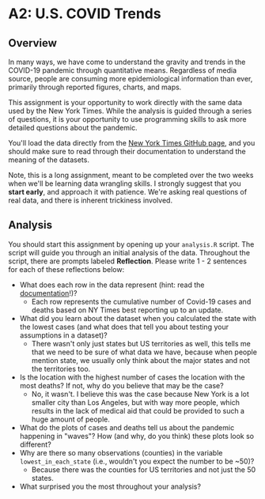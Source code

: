 # A2: U.S. COVID Trends

## Overview
In many ways, we have come to understand the gravity and trends in the COVID-19 pandemic through quantitative means. Regardless of media source, people are consuming more epidemiological information than ever, primarily through reported figures, charts, and maps. 

This assignment is your opportunity to work directly with the same data used by the New York Times. While the analysis is guided through a series of questions, it is your opportunity to use programming skills to ask more detailed questions about the pandemic.

You'll load the data directly from the [New York Times GitHub page](https://github.com/nytimes/covid-19-data/), and you should make sure to read through their documentation to understand the meaning of the datasets. 

Note, this is a long assignment, meant to be completed over the two weeks when we'll be learning data wrangling skills. I strongly suggest that you **start early**, and approach it with patience. We're asking real questions of real data, and there is inherent trickiness involved. 

## Analysis
You should start this assignment by opening up your `analysis.R` script. The script will guide you through an initial analysis of the data. Throughout the script, there are prompts labeled **Reflection**. Please write 1 - 2 sentences for each of these reflections below:

- What does each row in the data represent (hint: read the [documentation](https://github.com/nytimes/covid-19-data/)!)?  
  + Each row represents the cumulative number of Covid-19 cases and deaths based on NY Times best reporting up to an update.
- What did you learn about the dataset when you calculated the state with the lowest cases (and what does that tell you about testing your assumptions in a dataset)?  
  + There wasn't only just states but US territories as well, this tells me that we need to be sure of what data we have, because when people mention state, we usually only think about the major states and not the territories too.
- Is the location with the highest number of cases the location with the most deaths? If not, why do you believe that may be the case?  
  + No, it wasn't. I believe this was the case because New York is a lot smaller city than Los Angeles, but with way more people, which results in the lack of medical aid that could be provided to such a huge amount of people.
- What do the plots of cases and deaths tell us about the  pandemic happening in "waves"? How (and why, do you think) these plots look so different?
- Why are there so many observations (counties) in the variable `lowest_in_each_state` (i.e., wouldn't you expect the number to be ~50)?  
  + Because there was the counties for US territories and not just the 50 states.
- What surprised you the most throughout your analysis?